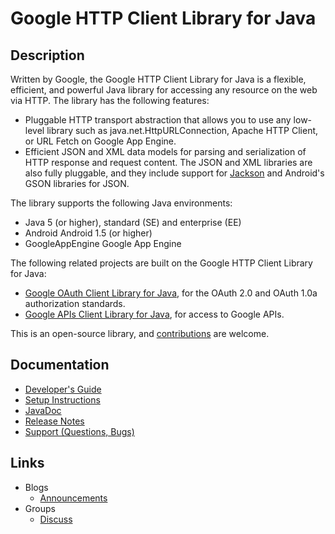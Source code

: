 # Google HTTP Client Library for Java

## Description
Written by Google, the Google HTTP Client Library for Java is a flexible, efficient, and powerful Java library for accessing any resource on the web via HTTP. The library has the following features:
  - Pluggable HTTP transport abstraction that allows you to use any low-level library such as java.net.HttpURLConnection, Apache HTTP Client, or URL Fetch on Google App Engine.
  - Efficient JSON and XML data models for parsing and serialization of HTTP response and request content.  The JSON and XML libraries are also fully pluggable, and they include support for [Jackson](https://github.com/FasterXML/jackson) and Android's GSON libraries for JSON.

The library supports the following Java environments:
  - Java 5 (or higher), standard (SE) and enterprise (EE)
  - Android Android 1.5 (or higher)
  - GoogleAppEngine Google App Engine

The following related projects  are built on the Google HTTP Client Library for Java:
  - [Google OAuth Client Library for Java](https://github.com/google/google-oauth-java-client), for the OAuth 2.0 and OAuth 1.0a authorization standards.
  - [Google APIs Client Library for Java](https://github.com/google/google-api-java-client), for access to Google APIs.

This is an open-source library, and [contributions](https://code.google.com/p/google-http-java-client/wiki/BecomingAContributor) are welcome.

## Documentation
  - [Developer's Guide](https://developers.google.com/api-client-library/java/google-http-java-client/)
  - [Setup Instructions](https://developers.google.com/api-client-library/java/google-http-java-client/setup)
  - [JavaDoc](https://developers.google.com/api-client-library/java/google-http-java-client/reference/index)
  - [Release Notes](https://developers.google.com/api-client-library/java/google-http-java-client/release-notes)
  - [Support (Questions, Bugs)](https://developers.google.com/api-client-library/java/google-http-java-client/support)

## Links
  - Blogs
    - [Announcements](http://google-http-java-client.blogspot.com/)
  - Groups
    - [Discuss](http://groups.google.com/group/google-http-java-client)
